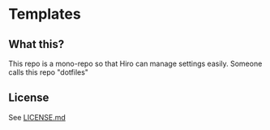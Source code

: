 # Templates

## What this?
This repo is a mono-repo so that Hiro can manage settings easily.
Someone calls this repo "dotfiles"

## License
See [LICENSE.md](LICENSE.md)
